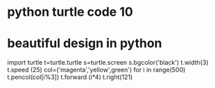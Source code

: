# python turtle code 10
# beautiful design in python
 import turtle
t=turtle.turtle
s=turtle.screen
s.bgcolor('black')
t.width(3)
t.speed (25)
col=('magenta','yellow',green')
for i in range(500)
t.pencol(col[i%3])
t.forward (i*4)
t.right(121)

